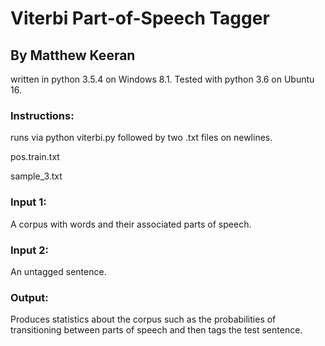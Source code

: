 # Viterbi Part-of-Speech Tagger 
## By Matthew Keeran
written in python 3.5.4 on Windows 8.1. Tested with python 3.6 on Ubuntu 16.
### Instructions:
runs via python viterbi.py followed by two .txt files on newlines.

pos.train.txt

sample_3.txt

### Input 1:
A corpus with words and their associated parts of speech.
### Input 2:
An untagged sentence.
### Output:
Produces statistics about the corpus such as the probabilities of transitioning between parts of speech and then tags the test sentence.
